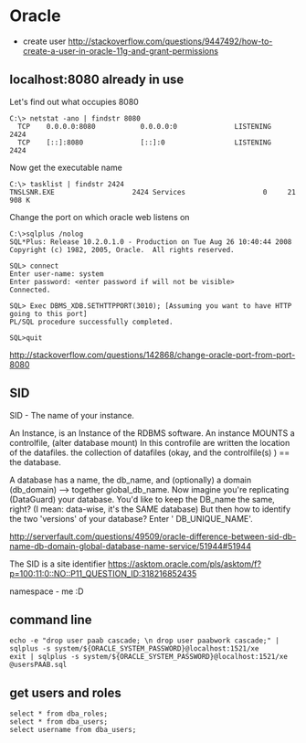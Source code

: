 # Oracle

- create user http://stackoverflow.com/questions/9447492/how-to-create-a-user-in-oracle-11g-and-grant-permissions

## localhost:8080 already in use

Let's find out what occupies 8080

```
C:\> netstat -ano | findstr 8080
  TCP    0.0.0.0:8080           0.0.0.0:0              LISTENING       2424
  TCP    [::]:8080              [::]:0                 LISTENING       2424
```

Now get the executable name

```
C:\> tasklist | findstr 2424
TNSLSNR.EXE                   2424 Services                   0     21 908 K
```

Change the port on which oracle web listens on

```
C:\>sqlplus /nolog
SQL*Plus: Release 10.2.0.1.0 - Production on Tue Aug 26 10:40:44 2008
Copyright (c) 1982, 2005, Oracle.  All rights reserved.

SQL> connect
Enter user-name: system
Enter password: <enter password if will not be visible>
Connected.

SQL> Exec DBMS_XDB.SETHTTPPORT(3010); [Assuming you want to have HTTP going to this port]
PL/SQL procedure successfully completed.

SQL>quit
```

http://stackoverflow.com/questions/142868/change-oracle-port-from-port-8080

## SID

SID - The name of your instance.

An Instance, is an Instance of the RDBMS software. An instance MOUNTS a controlfile, (alter database mount) In this controfile are written the location of the datafiles. the collection of datafiles (okay, and the controlfile(s) ) == the database.

A database has a name, the db_name, and (optionally) a domain (db_domain) --> together global_db_name. Now imagine you're replicating (DataGuard) your database. You'd like to keep the DB_name the same, right? (I mean: data-wise, it's the SAME database) But then how to identify the two 'versions' of your database? Enter ' DB_UNIQUE_NAME'.

http://serverfault.com/questions/49509/oracle-difference-between-sid-db-name-db-domain-global-database-name-service/51944#51944

The SID is a site identifier https://asktom.oracle.com/pls/asktom/f?p=100:11:0::NO::P11_QUESTION_ID:318216852435

namespace - me :D

## command line

```
echo -e "drop user paab cascade; \n drop user paabwork cascade;" | sqlplus -s system/${ORACLE_SYSTEM_PASSWORD}@localhost:1521/xe
exit | sqlplus -s system/${ORACLE_SYSTEM_PASSWORD}@localhost:1521/xe @usersPAAB.sql
```

## get users and roles

```
select * from dba_roles;
select * from dba_users;
select username from dba_users;
```
